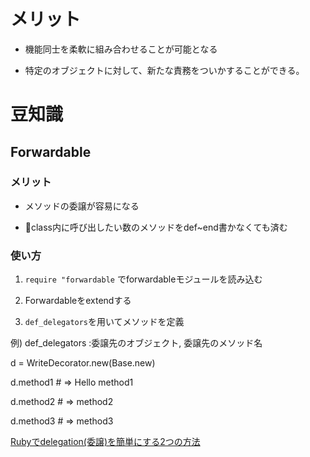 # メリット

- 機能同士を柔軟に組み合わせることが可能となる

- 特定のオブジェクトに対して、新たな責務をついかすることができる。

# 豆知識

## Forwardable

### メリット

- メソッドの委譲が容易になる

- class内に呼び出したい数のメソッドをdef~end書かなくても済む

### 使い方

1. `require "forwardable` でforwardableモジュールを読み込む

2. Forwardableをextendする

3. `def_delegators`を用いてメソッドを定義

例) def_delegators :委譲先のオブジェクト, 委譲先のメソッド名

d = WriteDecorator.new(Base.new)

d.method1 # => Hello method1

d.method2 # => method2

d.method3 # => method3

[Rubyでdelegation(委譲)を簡単にする2つの方法](https://qiita.com/w650/items/671cc9c49b2ebf60620d)
